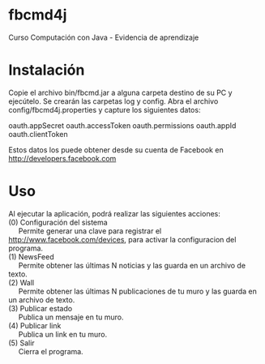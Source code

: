 # fbcmd4j
Curso Computación con Java - Evidencia de aprendizaje

# Instalación
Copie el archivo bin/fbcmd.jar a alguna carpeta destino de su PC y ejecútelo. Se crearán las carpetas log y config.
Abra el archivo config/fbcmd4j.properties y capture los siguientes datos:

  oauth.appSecret
  oauth.accessToken
  oauth.permissions
  oauth.appId
  oauth.clientToken
  
  Estos datos los puede obtener desde su cuenta de Facebook en http://developers.facebook.com

# Uso
Al ejecutar la aplicación, podrá realizar las siguientes acciones:<br>
(0) Configuración del sistema<br>
&nbsp;&nbsp;&nbsp;&nbsp;&nbsp;Permite generar una clave para registrar el http://www.facebook.com/devices, para activar la configuracion del programa.<br>
(1) NewsFeed<br>
&nbsp;&nbsp;&nbsp;&nbsp;&nbsp;Permite obtener las últimas N noticias y las guarda en un archivo de texto.<br>
(2) Wall<br>
&nbsp;&nbsp;&nbsp;&nbsp;&nbsp;Permite obtener las últimas N publicaciones de tu muro y las guarda en un archivo de texto.<br>
(3) Publicar estado<br>
&nbsp;&nbsp;&nbsp;&nbsp;&nbsp;Publica un mensaje en tu muro.<br>
(4) Publicar link<br>
&nbsp;&nbsp;&nbsp;&nbsp;&nbsp;Publica un link en tu muro.<br>
(5) Salir<br>
&nbsp;&nbsp;&nbsp;&nbsp;&nbsp;Cierra el programa.<br>
